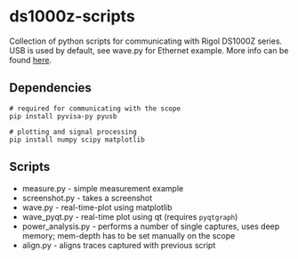 # ds1000z-scripts
Collection of python scripts for communicating with Rigol DS1000Z series. USB is used by default, see wave.py for Ethernet example. More info can be found [here](https://lujji.github.io/blog/power-analysis-with-ds1000z/).

## Dependencies
```
# required for communicating with the scope
pip install pyvisa-py pyusb

# plotting and signal processing
pip install numpy scipy matplotlib
```

## Scripts
- measure.py - simple measurement example
- screenshot.py - takes a screenshot
- wave.py - real-time-plot using matplotlib
- wave_pyqt.py - real-time plot using qt (requires `pyqtgraph`)
- power_analysis.py - performs a number of single captures, uses deep memory; mem-depth has to be set manually on the scope
- align.py - aligns traces captured with previous script
